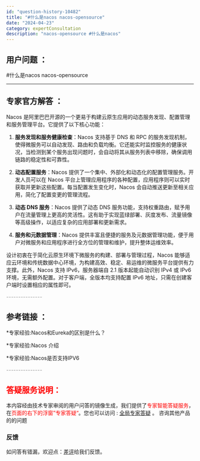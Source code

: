 ```yaml
---
id: "question-history-10482"
title: "#什么是nacos nacos-opensource"
date: "2024-04-23"
category: expertConsultation
description: "nacos-opensource #什么是nacos"
---
```


## 用户问题 ： 
 #什么是nacos nacos-opensource 

---------------
## 专家官方解答 ：

Nacos 是阿里巴巴开源的一个更易于构建云原生应用的动态服务发现、配置管理和服务管理平台。它提供了以下核心功能：

1. **服务发现和服务健康检查**：Nacos 支持基于 DNS 和 RPC 的服务发现机制，使得微服务可以自动发现、路由和负载均衡。它还能实时监控服务的健康状况，当检测到某个服务出现问题时，会自动将其从服务列表中移除，确保调用链路的稳定性和可靠性。

2. **动态配置服务**：Nacos 提供了一个集中、外部化和动态化的配置管理服务。开发人员可以在 Nacos 平台上管理应用程序的各种配置，应用程序则可以实时获取并更新这些配置。每当配置发生变化时，Nacos 会自动推送更新至相关应用，简化了配置变更的管理流程。

3. **动态 DNS 服务**：Nacos 提供了动态 DNS 服务功能，支持权重路由，赋予用户在流量管理上更高的灵活性。这有助于实现蓝绿部署、灰度发布、流量镜像等高级操作，以适应复杂的应用部署和更新需求。

4. **服务和元数据管理**：Nacos 提供丰富且便捷的服务及元数据管理功能，便于用户对微服务和应用程序进行全方位的管理和维护，提升整体运维效率。

设计初衷在于简化云原生环境下微服务的构建、部署与管理过程，Nacos 能够适应云环境和传统数据中心环境，为构建高效、稳定、易运维的微服务平台提供有力支撑。此外，Nacos 支持 IPv6，服务器端自 2.1 版本起能自动识别 IPv4 或 IPv6 环境，无需额外配置。对于客户端，全版本均支持配置 IPv6 地址，只需在创建客户端时设置相应的属性即可。


<font color="#949494">---------------</font> 


## 参考链接 ：

*专家经验:Nacos和Eureka的区别是什么？ 
 
 *专家经验:Nacos 介绍 
 
 *专家经验:Nacos是否支持IPV6 


 <font color="#949494">---------------</font> 
 


## <font color="#FF0000">答疑服务说明：</font> 

本内容经由技术专家审阅的用户问答的镜像生成，我们提供了<font color="#FF0000">专家智能答疑服务</font>，在<font color="#FF0000">页面的右下的浮窗”专家答疑“</font>。您也可以访问 : [全局专家答疑](https://opensource.alibaba.com/chatBot) 。 咨询其他产品的的问题

### 反馈
如问答有错漏，欢迎点：[差评](https://ai.nacos.io/user/feedbackByEnhancerGradePOJOID?enhancerGradePOJOId=11642)给我们反馈。
